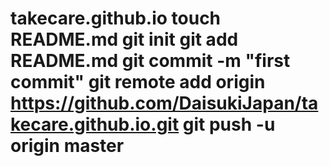takecare.github.io
touch README.md
git init
git add README.md
git commit -m "first commit"
git remote add origin https://github.com/DaisukiJapan/takecare.github.io.git
git push -u origin master
==================
